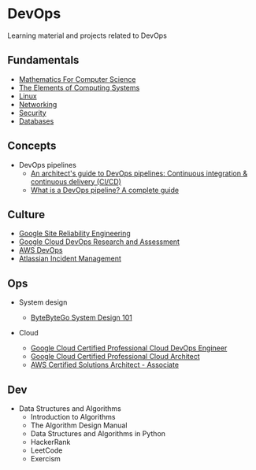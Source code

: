 # DevOps
Learning material and projects related to DevOps

## Fundamentals

- [Mathematics For Computer Science](https://openlearninglibrary.mit.edu/courses/course-v1:OCW+6.042J+2T2019/course)
- [The Elements of Computing Systems](https://www.nand2tetris.org/)
- [Linux](docs/linux/README.md) 
- [Networking](docs/networking/README.md) 
- [Security](docs/security/README.md) 
- [Databases](docs/databases/README.md) 

## Concepts

- DevOps pipelines
  - [An architect's guide to DevOps pipelines: Continuous integration & continuous delivery (CI/CD)
](https://www.redhat.com/architect/devops-cicd)
  - [What is a DevOps pipeline? A complete guide](https://resources.github.com/devops/pipeline/)

## Culture

- [Google Site Reliability Engineering](https://sre.google/books/)
- [Google Cloud DevOps Research and Assessment](https://dora.dev/)
- [AWS DevOps](https://aws.amazon.com/devops/)
- [Atlassian Incident Management](https://www.atlassian.com/incident-management/handbook/postmortems)

## Ops

- System design
  - [ByteByteGo System Design 101](https://github.com/ByteByteGoHq/system-design-101)

- Cloud
  - [Google Cloud Certified Professional Cloud DevOps Engineer](https://cloud.google.com/learn/certification/cloud-devops-engineer)
  - [Google Cloud Certified Professional Cloud Architect](https://cloud.google.com/learn/certification/cloud-architect)
  - [AWS Certified Solutions Architect - Associate](https://aws.amazon.com/certification/certified-solutions-architect-associate/)


## Dev

- Data Structures and Algorithms
  - Introduction to Algorithms
  - The Algorithm Design Manual
  - Data Structures and Algorithms in Python
  - HackerRank
  - LeetCode
  - Exercism
